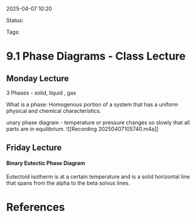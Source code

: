 2025-04-07 10:20

Status:

Tags:

# 9.1 Phase Diagrams - Class Lecture

## Monday Lecture

3 Phases  - solid, liquid , gas

What is a phase: Homogenous portion of a system that has a uniform physical and chemical characteristics.

unary phase diagram - temperature or pressure changes so slowly that all parts are in equilibrium.
![[Recording 20250407105740.m4a]]


## Friday Lecture

#### Binary Eutectic Phase Diagram

Eutectoid isotherm is at a certain temperature and is a solid horizontal line that spans from the alpha to the beta solvus lines.


# References
